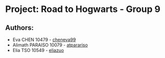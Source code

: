 # Project: Road to Hogwarts - Group 9

## Authors:
- Eva CHEN 10479 - [cheneva99](https://github.com/cheneva99)
- Alimath PARAISO 10079 - [atparariso](https://github.com/atparaiso)
- Elia TSO 10549 - [eliazuo](https://github.com/eliazuo)
